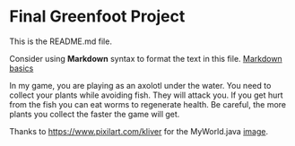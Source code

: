# Final Greenfoot Project
This is the README.md file.

Consider using **Markdown** syntax to format the text in this file. [Markdown basics](https://www.markdownguide.org/getting-started/)


In my game, you are playing as an axolotl under the water. You need to collect your plants while avoiding fish. They will attack you. If you get hurt from the fish you can eat worms to regenerate health. Be careful, the more plants you collect the faster the game will get.

Thanks to https://www.pixilart.com/kliver for the MyWorld.java [image]([url](https://www.pixilart.com/art/lush-caves-or-cavernas-verdeja-sr251f079395baws3)https://www.pixilart.com/art/lush-caves-or-cavernas-verdeja-sr251f079395baws3).
